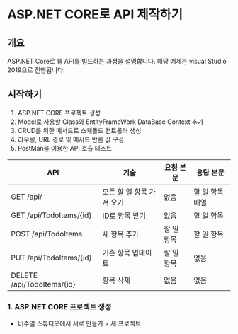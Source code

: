 ASP.NET CORE로 API 제작하기
======
## 개요
ASP.NET Core로 웹 API를 빌드하는 과정을 설명합니다.
해당 예제는 visual Studio 2019으로 진행됩니다.
## 시작하기
  1. ASP.NET CORE 프로젝트 생성
  2. Model로 사용할 Class와 EntityFrameWork DataBase Context 추가
  3. CRUD를 위한 메서드로 스캐폴드 컨트롤러 생성
  4. 라우팅, URL 경로 및 메서드 반환 값 구성
  5. PostMan을 이용한 API 호출 테스트
  
  |API|기술|요청 본문|응답 본문|
  |------|---|---|---|
  |GET /api/|모든 할 일 항목 가져 오기|없음|할 일 항목 배열|
  |GET /api/TodoItems/{id}|ID로 항목 받기|없음|할 일 항목|
  |POST /api/TodoItems|새 항목 추가|할 일 항목|할 일 항목|
  |PUT /api/TodoItems/{id}|기존 항목 업데이트|할 일 항목|없음|
  |DELETE /api/TodoItems/{id}|항목 삭제|없음|없음|
  
  ### 1. ASP.NET CORE 프로젝트 생성
  * 비주얼 스튜디오에서 새로 만들기 > 새 프로젝트
  
  
  
  
  
